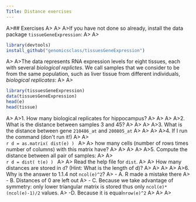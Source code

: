 ```yaml
---
Title: Distance exercises
---
```


A>## Exercises
A>
A>
A>If you have not done so already, install the data package `tissueGeneExpression`: 
A>
A>
```r
library(devtools)
install_github("genomicsclass/tissuesGeneExpression")
```
A>
A>The data represents RNA expression levels for eight tissues, each with several _biological replictes_. We call samples that we consider to be from the same population, such as liver tissue from different individuals, _biological replicates_: 
A>
A>
```r
library(tissuesGeneExpression)
data(tissuesGeneExpression)
head(e)
head(tissue)
```
A>
A>1. How many biological replicates for hippocampus?
A>
A>
A>
A>2. What is the distance between samples 3 and 45?
A>
A>
A>
A>3. What is the distance between gene `210486_at` and `200805_at`
A>
A>
A>
A>4. If I run the command (don't run it!)
A>
A>    
    ```r
    d = as.matrix( dist(e) )
    ```
A>
A>    how many cells (number of rows times number of columns) with this matrix have?
A>
A>
A>
A>
A>5. Compute the distance between all pair of samples:
A>
A>    
    ```r
    d = dist( t(e) )
    ```
A>
A>    Read the help file for `dist`.
A>
A>    How many distances are stored in `d`? (Hint: What is the length of d)? 
A>
A>
A>
A>
A>6. Why is the answer to 1.1.4 not `ncol(e)^2`?
A>    - A. R made a mistake there
A>    - B. Distances of 0 are left out
A>    - C. Because we take advantage of symmetry: only lower triangular matrix is stored thus only `ncol(e)*(ncol(e)-1)/2` values.
A>    -D.  Because it is equal`nrow(e)^2`
A>
A>
A>
